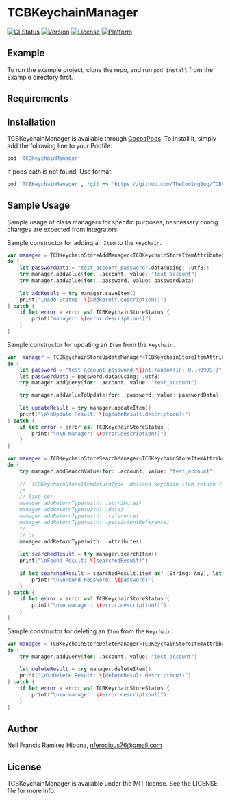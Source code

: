 # TCBKeychainManager

[![CI Status](https://img.shields.io/travis/TCBKeychainManager/TCBKeychainManager.svg?style=flat)](https://travis-ci.org/TCBKeychainManager/TCBKeychainManager)
[![Version](https://img.shields.io/cocoapods/v/TCBKeychainManager.svg?style=flat)](https://cocoapods.org/pods/TCBKeychainManager)
[![License](https://img.shields.io/cocoapods/l/TCBKeychainManager.svg?style=flat)](https://cocoapods.org/pods/TCBKeychainManager)
[![Platform](https://img.shields.io/cocoapods/p/TCBKeychainManager.svg?style=flat)](https://cocoapods.org/pods/TCBKeychainManager)

## Example

To run the example project, clone the repo, and run `pod install` from the Example directory first.

## Requirements

## Installation

TCBKeychainManager is available through [CocoaPods](https://cocoapods.org). To install
it, simply add the following line to your Podfile:

```ruby
pod 'TCBKeychainManager'
```

If pods path is not found. Use format: 
```ruby
pod 'TCBKeychainManager', :git => 'https://github.com/TheCodingBug/TCBKeychainManager.git'
```

## Sample Usage

Sample usage of class managers for specific purposes, nescessary config changes are expected from integrators:

Sample constructor for adding an `Item` to the `Keychain`.
```Swift
var manager = TCBKeychainStoreAddManager<TCBKeychainStoreItemAttributeGenericPassword>(itemType: .genericPassword)
do {
    let passwordData = "test_account_password".data(using: .utf8)!
    try manager.addValue(for: .account, value: "test_account")
    try manager.addValue(for: .password, value: passwordData)
    
    let addResult = try manager.saveItem()
    print("\nAdd Status: \(addResult.description!)")
} catch {
    if let error = error as? TCBKeychainStoreStatus {
        print("manager: \(error.description!)")
    }
}
```

Sample constructor for updating an `Item` from the `Keychain`.
```Swift
var  manager = TCBKeychainStoreUpdateManager<TCBKeychainStoreItemAttributeGenericPassword, TCBKeychainStoreItemAttributeSearchQuery>(itemType: .genericPassword)        
do {
    let password = "test_account_password_\(Int.random(in: 0..<9999))"
    let passwordData = password.data(using: .utf8)!
    try manager.addQuery(for: .account, value: "test_account")

    try manager.addValueToUpdate(for: .password, value: passwordData)
    
    let updateResult = try manager.updateItem()
    print("\n\nUpdate Result: \(updateResult.description!)")
} catch {
    if let error = error as? TCBKeychainStoreStatus {
        print("\n\n manager: \(error.description!)")
    }
}
```

```Swift
var manager = TCBKeychainStoreSearchManager<TCBKeychainStoreItemAttributeGenericPassword, TCBKeychainStoreItemAttributeSearchQuery>(itemType: .genericPassword)
do {
    try manager.addSearchValue(for: .account, value: "test_account")
    
    // `TCBKeychainStoreItemReturnType` desired keychain item return format, this can be combine to each other availabl formats.
    /*
    // like so:
    manager.addReturnType(with: .attributes)
    manager.addReturnType(with: .data)
    manager.addReturnType(with: .reference)
    manager.addReturnType(with: .persistentReference)
    */
    // or
    manager.addReturnType(with: .attributes)
    
    let searchedResult = try manager.searchItem()
    print("\nFound Result: \(searchedResult)")
    
    if let searchedResult = searchedResult.item as? [String: Any], let pwdData = searchedResult[TCBKeychainStoreItemAttributeGenericPassword.password.attributeKey] as? Data, let password = String(data: pwdData, encoding: String.Encoding.utf8) {
        print("\n\nFound Password: \(password)")
    }
} catch {
    if let error = error as? TCBKeychainStoreStatus {
        print("\n\n manager: \(error.description!)")
    }
}
```

Sample constructor for deleting an `Item` from the `Keychain`.
```Swift
var manager = TCBKeychainStoreDeleteManager<TCBKeychainStoreItemAttributeGenericPassword, TCBKeychainStoreItemAttributeSearchQuery>(itemType: .genericPassword)
do {
    try manager.addQuery(for: .account, value: "test_account")
    
    let deleteResult = try manager.deleteItem()
    print("\n\nDelete Result: \(deleteResult.description!)")
} catch {
    if let error = error as? TCBKeychainStoreStatus {
        print("\n\n manager: \(error.description!)")
    }
}
```

## Author

Neil Francis Ramirez Hipona, nferocious76@gmail.com

## License

TCBKeychainManager is available under the MIT license. See the LICENSE file for more info.
